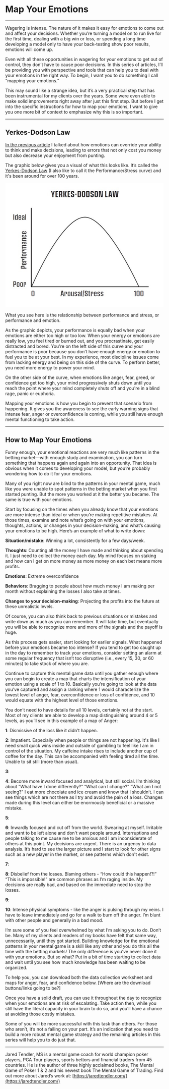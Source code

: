 # Map Your Emotions

---

Wagering is intense. The nature of it makes it easy for emotions to come out and affect your decisions. Whether you’re turning a model on to run live for the first time, dealing with a big win or loss, or spending a long time developing a model only to have your back-testing show poor results, emotions will come up. 

Even with all these opportunities in wagering for your emotions to get out of control, they don’t have to cause poor decisions. In this series of articles, I’ll be providing you with perspective and tools that can help you to deal with your emotions in the right way. To begin, I want you to do something I call “mapping your emotions.”

This may sound like a strange idea, but it’s a very practical step that has been instrumental for my clients over the years. Some were even able to make solid improvements right away after just this first step. But before I get into the specific instructions for how to map your emotions, I want to give you one more bit of context to emphasize why this is so important.

---

## Yerkes-Dodson Law

[In the previous article](../roleOfEmotions) I talked about how emotions can override your ability to think and make decisions, leading to errors that not only cost you money but also decrease your enjoyment from punting.

The graphic below gives you a visual of what this looks like. It’s called the [Yerkes-Dodson Law](https://en.wikipedia.org/wiki/Yerkes%E2%80%93Dodson_law) (I also like to call it the Performance/Stress curve) and it's been around for over 100 years. 

![YerkesDodson](img/YerkesDodson.jpg)

What you see here is the relationship between performance and stress, or performance and emotion.
 
As the graphic depicts, your performance is equally bad when your emotions are either too high or too low. When your energy or emotions are really low, you feel tired or burned out, and you procrastinate, get easily distracted and bored. You're on the left side of this curve and your performance is poor because you don’t have enough energy or emotion to fuel you to be at your best. In my experience, most discipline issues come from lacking energy and being on this side of the curve. To perform better, you need more energy to power your mind.
 
On the other side of the curve, when emotions like anger, fear, greed, or confidence get too high, your mind progressively shuts down until you reach the point where your mind completely shuts off and you're in a blind rage, panic or euphoria.

Mapping your emotions is how you begin to prevent that scenario from happening. It gives you the awareness to see the early warning signs that intense fear, anger or overconfidence is coming, while you still have enough mental functioning to take action.

---

## How to Map Your Emotions

Funny enough, your emotional reactions are very much like patterns in the betting market—with enough study and examination, you can turn something that happens again and again into an opportunity. That idea is obvious when it comes to developing your model, but you’re probably wondering how to do it for your emotions.

Many of you right now are blind to the patterns in your mental game, much like you were unable to spot patterns in the betting market when you first started punting. But the more you worked at it the better you became. The same is true with your emotions.

Start by focusing on the times when you already know that your emotions are more intense than ideal or when you’re making repetitive mistakes. At those times, examine and note what’s going on with your emotions, thoughts, actions, or changes in your decision-making, and what’s causing your emotions to be high. Here’s an example of what to write down:

**Situation/mistake**: Winning a lot, consistently for a few days/week.

**Thoughts**: Counting all the money I have made and thinking about spending it. I just need to collect the money each day.  My mind focuses on staking and how can I get on more money as more money on each bet means more profits. 

**Emotions**: Extreme overconfidence

**Behaviors**: Bragging to people about how much money I am making per month without explaining the losses I also take at times.

**Changes to your decision-making**: Projecting the profits into the future at these unrealistic levels.

Of course, you can also think back to previous situations or mistakes and write down as much as you can remember. It will take time, but eventually you will be able to recognize more and more of the signals and the payoff is huge. 

As this process gets easier, start looking for earlier signals. What happened before your emotions became too intense? If you tend to get too caught up in the day to remember to track your emotions, consider setting an alarm at some regular frequency that isn’t too disruptive (i.e., every 15, 30, or 60 minutes) to take stock of where you are. 

Continue to capture this mental game data until you gather enough where you can begin to create a map that charts the intensification of your emotion using a scale of 1 to 10. Basically you’re going to look at the data you’ve captured and assign a ranking where 1 would characterize the lowest level of anger, fear, overconfidence or loss of confidence, and 10 would equate with the highest level of those emotions. 

You don’t need to have details for all 10 levels, certainly not at the start. Most of my clients are able to develop a map distinguishing around 4 or 5 levels, as you’ll see in this example of a map of Anger: 

**1**: Dismissive of the loss like it didn’t happen.

**2**: Impatient. Especially when people or things are not happening.  It's like I need small quick wins inside and outside of gambling to feel like I am in control of the situation. My caffeine intake rises to include another cup of coffee for the day. This can be accompanied with feeling tired all the time. Unable to sit still (more than usual).

**3**:

**4**: Become more inward focused and analytical, but still social. I’m thinking about “What have I done differently?” “What can I change?” “What am I not seeing?” I eat more chocolate and ice cream and know that I shouldn’t. I can see things which are not there as I try and avoid the pain of a loss.  Changes made during this level can either be enormously beneficial or a massive mistake. 

**5**:

**6**: Inwardly focused and cut off from the world. Swearing at myself. Irritable and want to be left alone and don't want people around. Interruptions and people talking to me cause me to be anxious and I am inconsiderate of others at this point. My decisions are urgent. There is an urgency to data analysis. It’s hard to see the larger picture and I start to look for other signs such as a new player in the market, or see patterns which don't exist.

**7**:

**8**: Disbelief from the losses. Blaming others - “How could this happen!?!” “This is impossible!” are common phrases as I’m raging inside. My decisions are really bad, and based on the immediate need to stop the losses.

**9**:

**10**: Intense physical symptoms - like the anger is pulsing through my veins. I have to leave immediately and go for a walk to burn off the anger. I’m blunt with other people and generally in a bad mood.

I’m sure some of you feel overwhelmed by what I’m asking you to do. Don’t be. Many of my clients and readers of my books have felt that same way, unnecessarily, until they got started.  Building knowledge for the emotional patterns in your mental game is a skill like any other and you do this all the time with the betting markets! The only difference is you’ve never done it with your emotions. But so what? Put in a bit of time starting to collect data and wait until you see how much knowledge has been waiting to be organized. 

To help you, you can download both the data collection worksheet and maps for anger, fear, and confidence below. [Where are the download buttons/links going to be?] 

Once you have a solid draft, you can use it throughout the day to recognize when your emotions are at risk of escalating. Take action then, while you still have the literal capacity in your brain to do so, and you’ll have a chance at avoiding those costly mistakes. 

Some of you will be more successful with this task than others. For those who aren’t, it’s not a failing on your part. It’s an indication that you need to build a more robust mental game strategy and the remaining articles in this series will help you to do just that.

---

Jared Tendler, MS is a mental game coach for world champion poker players, PGA Tour players, sports bettors and financial traders from 45 countries. He is the author of three highly acclaimed books, The Mental Game of Poker 1 & 2 and his newest book The Mental Game of Trading. Find out more about Jared’s work at: [https://jaredtendler.com/](https://jaredtendler.com/) 
